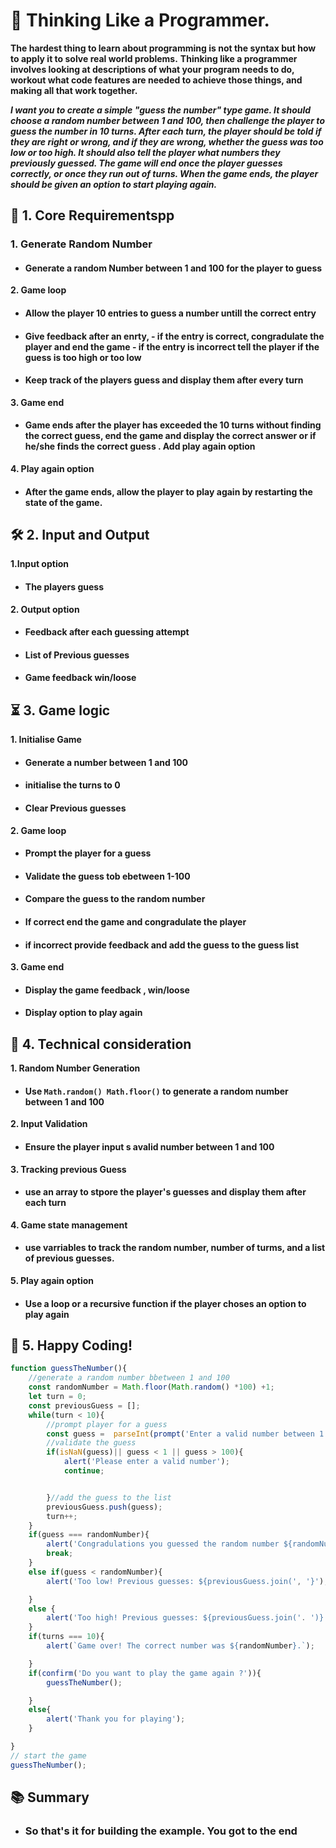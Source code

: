 # 🌟 Thinking Like a Programmer.

**The hardest thing to learn about programming is not the syntax but how to apply it to solve real world problems.**
**Thinking like a programmer involves looking at descriptions of what your program needs to do, workout what code features are needed to achieve those things, and making all that work together.**

**_I want you to create a simple "guess the number" type game. It should choose a random number between 1 and 100, then challenge the player to guess the number in 10 turns. After each turn, the player should be told if they are right or wrong, and if they are wrong, whether the guess was too low or too high. It should also tell the player what numbers they previously guessed. The game will end once the player guesses correctly, or once they run out of turns. When the game ends, the player should be given an option to start playing again._**

## 🎯 **1. Core Requirementspp**

### 1. Generate Random Number

- #### Generate a random Number between 1 and 100 for the player to guess

**2. Game loop**

- #### Allow the player 10 entries to guess a number untill the correct entry

- #### Give feedback after an enrty, - if the entry is correct, congradulate the player and end the game - if the entry is incorrect tell the player if the guess is too high or too low

- #### Keep track of the players guess and display them after every turn

**3. Game end**

- #### Game ends after the player has exceeded the 10 turns without finding the correct guess, end the game and display the correct answer or if he/she finds the correct guess . Add play again option

**4. Play again option**

- #### After the game ends, allow the player to play again by restarting the state of the game.

## 🛠️ **2. Input and Output**

**1.Input option**

- #### The players guess

**2. Output option**

- #### Feedback after each guessing attempt

- #### List of Previous guesses

- #### Game feedback win/loose

## ⏳ **3. Game logic**

**1. Initialise Game**

- #### Generate a number between 1 and 100
- #### initialise the turns to 0
- #### Clear Previous guesses

**2. Game loop**

- #### Prompt the player for a guess
- #### Validate the guess tob ebetween 1-100
- #### Compare the guess to the random number
- #### If correct end the game and congradulate the player
- #### if incorrect provide feedback and add the guess to the guess list

**3. Game end**

- #### Display the game feedback , win/loose
- #### Display option to play again

## 🚀 **4. Technical consideration**

**1. Random Number Generation**

- #### Use `Math.random() Math.floor()` to generate a random number between 1 and 100

**2. Input Validation**

- #### Ensure the player input s avalid number between 1 and 100

**3. Tracking previous Guess**

- #### use an array to stpore the player's guesses and display them after each turn

**4. Game state management**

- #### use varriables to track the random number, number of turms, and a list of previous guesses.

**5. Play again option**

- #### Use a loop or a recursive function if the player choses an option to play again

## 🎉 **5. Happy Coding!**

```JavaScript
function guessTheNumber(){
    //generate a random number bbetween 1 and 100
    const randomNumber = Math.floor(Math.random() *100) +1;
    let turn = 0;
    const previousGuess = [];
    while(turn < 10){
        //prompt player for a guess
        const guess =  parseInt(prompt('Enter a valid number between 1 and 100'));
        //validate the guess
        if(isNaN(guess)|| guess < 1 || guess > 100){
            alert('Please enter a valid number');
            continue;


        }//add the guess to the list
        previousGuess.push(guess);
        turn++;
    }
    if(guess === randomNumber){
        alert('Congradulations you guessed the random number ${randomNumber} in ${turns} turns');
        break;
    }
    else if(guess < randomNumber){
        alert('Too low! Previous guesses: ${previousGuess.join(', '}');

    }
    else {
        alert('Too high! Previous guesses: ${previousGuess.join('. ')}');
    }
    if(turns === 10){
        alert(`Game over! The correct number was ${randomNumber}.`);

    }
    if(confirm('Do you want to play the game again ?')){
        guessTheNumber();

    }
    else{
        alert('Thank you for playing');
    }

}
// start the game
guessTheNumber();

```

## 📚 **Summary**

- ### So that's it for building the example. You got to the end
